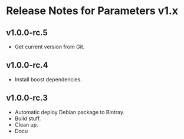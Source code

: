 # Release Notes for Parameters v1.x

## v1.0.0-rc.5

- Get current version from Git.

## v1.0.0-rc.4

- Install boost dependencies.

## v1.0.0-rc.3

- Automatic deploy Debian package to Bintray.
- Build stuff.
- Clean up.
- Docu
